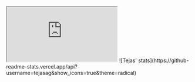 <!-- ### Hi there 👋
#### I am Tejas Agarwal, a 13 year old from India! I am experienced with JavaScript/TypeScript (NodeJS, Deno), Python, Java, SQL, some Rust, learing more C++ & some C#. Read below for more about me! :D

- 🔭 I’m currently working on: [Deno Keyv](https://github.com/tejasag/deno-keyv)
- 🌱 I’m currently learning C++ & Unreal Engine..
- 👯 I’m looking to collaborate on Some web projects...
- 🤔 I’m looking for help with CSS & C++...
- 💬 Ask me about JavaScript/TypeScript, Python, Java...
- 📫 How to reach me: Discord `Tejas#9134`...
- 😄 Pronouns: he/him
- ⚡ Fun fact: I dont do many open source projects 😂... 
-->
<iframe src="https://tejasagarwal.vercel.app/" ></iframe>
![Tejas' stats](https://github-readme-stats.vercel.app/api?username=tejasag&show_icons=true&theme=radical)

